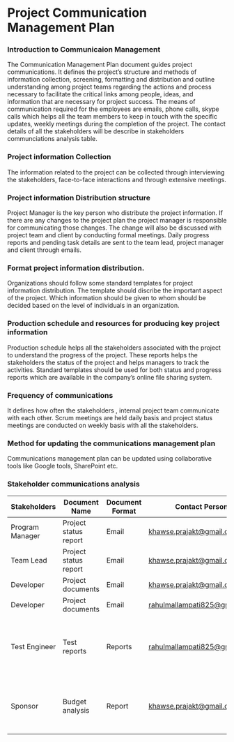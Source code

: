# Project Communication Management Plan

### Introduction to Communicaion Management

The Communication Management Plan document guides project communications. It defines the project’s structure and methods of information collection, screening, formatting and distribution and outline understanding among project teams regarding the actions and process necessary to facilitate the critical links among people, ideas, and information that are necessary for project success.  The means of communication required for the employees are emails, phone calls, skype calls which helps all the team members to keep in touch with the specific updates, weekly meetings during the completion of the project. The contact details of all the stakeholders will be describe in stakeholders communciations analysis table.


### Project information Collection 

The information related to the project can be collected through interviewing the stakeholders, face-to-face interactions and through extensive meetings.


### Project information Distribution structure 

Project Manager is the key person who distribute the project information. If there are any changes to the project plan  the project manager is responsible for communicating those changes. The change will also be discussed with project team and client by conducting formal meetings. Daily progress reports and pending task details are sent to the team lead, project manager and client through emails.


### Format project information distribution.

Organizations should follow some standard templates for project information distribution. The template should discribe the important aspect of the project. Which information should be given to whom should be decided based on the level of individuals in an organization.


### Production schedule and resources for producing key project information
Production schedule helps all the stakeholders associated with the project to understand the progress of the project. These reports helps the stakeholders the status of the project and helps managers to track the activities. Standard templates should be used for both status and progress reports which are available in the company’s online file sharing system.

### Frequency of communications

It defines how often the stakeholders , internal project team communicate with each other. Scrum meetings are held daily basis and project status meetings are conducted on weekly basis with all the stakeholders.


### Method for updating the communications management plan
Communications management plan can be updated using collaborative tools like Google tools,  SharePoint etc.


### Stakeholder communications analysis
 
Stakeholders|Document Name|Document Format|Contact Person|Due Date|
---|---|--|--|--|
Program Manager	|Project status report |Email |khawse.prajakt@gmail.com |Every week
Team Lead |Project status report |Email |khawse.prajakt@gmail.com |Every week
Developer |Project documents |Email |khawse.prajakt@gmail.com |Every week
Developer |Project documents |Email |rahulmallampati825@gmail.com| Every week 
Test Engineer |Test reports |Reports |rahulmallampati825@gmail.com |End of the each task and unit testing
Sponsor |Budget analysis |Report |khawse.prajakt@gmail.com |One month before the project starts